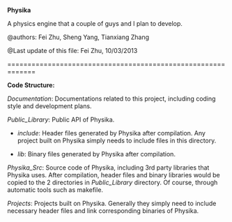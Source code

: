 **Physika**

A physics engine that a couple of guys and I plan to develop.

@authors:
Fei Zhu, 
Sheng Yang, 
Tianxiang Zhang

@Last update of this file:
Fei Zhu, 10/03/2013

=============================================================

**Code Structure:**

*Documentation*: Documentations related to this project, including coding style and development plans.

*Public_Library*: Public API of Physika.

- *include*: Header files generated by Physika after compilation. Any project built on Physika simply needs to include files in this directory.
	
- *lib*: Binary files generated by Physika after compilation.
	
*Physika_Src*: Source code of Physika, including 3rd party libraries that Physika uses. After compilation, header files and binary libraries would be copied to the 2 directories in *Public_Library* directory. Of course, through automatic tools such as makefile.

*Projects*: Projects built on Physika. Generally they simply need to include necessary header files and link corresponding binaries of Physika.
